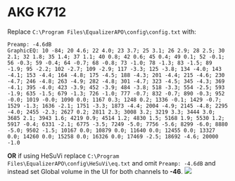 # AKG K712
Replace `C:\Program Files\EqualizerAPO\config\config.txt` with:
```
Preamp: -4.6dB
GraphicEQ: 10 -84; 20 4.6; 22 4.0; 23 3.7; 25 3.1; 26 2.9; 28 2.5; 30 2.1; 32 1.8; 35 1.4; 37 1.1; 40 0.8; 42 0.6; 45 0.4; 49 0.1; 52 -0.1; 56 -0.3; 59 -0.4; 64 -0.7; 68 -0.8; 73 -1.0; 78 -1.3; 83 -1.5; 89 -1.9; 95 -2.2; 102 -2.7; 109 -2.9; 117 -3.3; 125 -3.8; 134 -4.0; 143 -4.1; 153 -4.4; 164 -4.8; 175 -4.5; 188 -4.3; 201 -4.4; 215 -4.6; 230 -4.7; 246 -4.8; 263 -4.9; 282 -4.8; 301 -4.7; 323 -4.5; 345 -4.3; 369 -4.1; 395 -4.0; 423 -3.9; 452 -3.9; 484 -3.8; 518 -3.3; 554 -2.5; 593 -1.9; 635 -1.5; 679 -1.3; 726 -1.0; 777 -0.7; 832 -0.7; 890 -0.3; 952 -0.0; 1019 -0.0; 1090 0.0; 1167 0.3; 1248 0.2; 1336 -0.1; 1429 -0.7; 1529 -1.3; 1636 -2.1; 1751 -3.3; 1873 -4.4; 2004 -4.9; 2145 -4.8; 2295 -4.0; 2455 -2.3; 2627 0.2; 2811 2.3; 3008 3.2; 3219 3.3; 3444 3.0; 3685 2.1; 3943 1.6; 4219 0.9; 4514 1.2; 4830 1.5; 5168 1.9; 5530 1.2; 5917 -0.4; 6331 -2.1; 6775 -3.5; 7249 -5.0; 7756 -5.6; 8299 -6.0; 8880 -5.0; 9502 -1.5; 10167 0.0; 10879 0.0; 11640 0.0; 12455 0.0; 13327 0.0; 14260 0.0; 15258 0.0; 16326 0.0; 17469 -2.5; 18692 -4.6; 20000 -1.0
```
**OR** if using HeSuVi replace `C:\Program Files\EqualizerAPO\config\HeSuVi\eq.txt` and omit `Preamp: -4.6dB` and instead set Global volume in the UI for both channels to **-46**.
![](https://raw.githubusercontent.com/jaakkopasanen/AutoEq/master/results/Innerfidelity%202017/innerfidelity/onear/AKG%20K712/AKG%20K712.png)